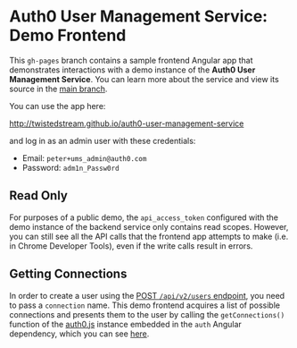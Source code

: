 # Auth0 User Management Service: Demo Frontend

This `gh-pages` branch contains a sample frontend Angular app that demonstrates interactions with a demo instance of the **Auth0 User Management Service**. You can learn more about the service and view its source in the [main branch](https://github.com/twistedstream/auth0-user-management-service).

You can use the app here:

http://twistedstream.github.io/auth0-user-management-service

and log in as an admin user with these credentials:
* Email: `peter+ums_admin@auth0.com`
* Password: `adm1n_Passw0rd`

## Read Only

For purposes of a public demo, the `api_access_token` configured with the demo instance of the backend service only contains read scopes. However, you can still see all the API calls that the frontend app attempts to make (i.e. in Chrome Developer Tools), even if the write calls result in errors.

## Getting Connections

In order to create a user using the [POST `/api/v2/users` endpoint](https://auth0.com/docs/api/v2#!/Users/post_users), you need to pass a `connection` name. This demo frontend acquires a list of possible connections and presents them to the user by calling the `getConnections()` function of the [auth0.js](https://auth0.com/docs/libraries/auth0js) instance embedded in the `auth` Angular dependency, which you can see [here](create/create.js#L33).
